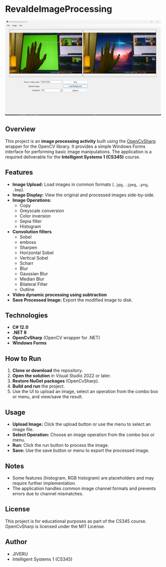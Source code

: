 # RevaldeImageProcessing
![Screenshot](https://github.com/JIVERU/opencvsharp-Imageprocessing/blob/master/RevaldeImageProcessing/Assets/Screenshot%202025-09-24%20030734.png)
## Overview

This project is an **image processing activity** built using the [OpenCvSharp](https://github.com/shimat/opencvsharp) wrapper for the OpenCV library. It provides a simple Windows Forms interface for performing basic image manipulations. The application is a required deliverable for the **Intelligent Systems 1 (CS345)** course.

## Features

- **Image Upload:** Load images in common formats (`.jpg`, `.jpeg`, `.png`, `.bmp`).
- **Image Display:** View the original and processed images side-by-side.
- **Image Operations:**
  - Copy
  - Greyscale conversion
  - Color inversion
  - Sepia filter
  - Histogram
- **Convolution filters**
  - Sobel
  - emboss
  - Sharpen
  - Horizontal Sobel
  - Vertical Sobel
  - Scharr
  - Blur
  - Gaussian Blur
  - Median Blur
  - Bilateral Filter
  - Outline
- **Video dynamic processing using subtraction**
- **Save Processed Image:** Export the modified image to disk.

## Technologies

- **C# 12.0**
- **.NET 8**
- **OpenCvSharp** (OpenCV wrapper for .NET)
- **Windows Forms**

## How to Run

1. **Clone or download** the repository.
2. **Open the solution** in Visual Studio 2022 or later.
3. **Restore NuGet packages** (OpenCvSharp).
4. **Build and run** the project.
5. Use the UI to upload an image, select an operation from the combo box or menu, and view/save the result.

## Usage

- **Upload Image:** Click the upload button or use the menu to select an image file.
- **Select Operation:** Choose an image operation from the combo box or menu.
- **Run:** Click the run button to process the image.
- **Save:** Use the save button or menu to export the processed image.

## Notes

- Some features (histogram, RGB histogram) are placeholders and may require further implementation.
- The application handles common image channel formats and prevents errors due to channel mismatches.

## License

This project is for educational purposes as part of the CS345 course.  
OpenCvSharp is licensed under the MIT License.

## Author

- JIVERU
- Intelligent Systems 1 (CS345)
